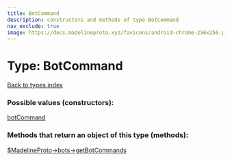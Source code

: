 ```yaml
---
title: BotCommand
description: constructors and methods of type BotCommand
nav_exclude: true
image: https://docs.madelineproto.xyz/favicons/android-chrome-256x256.png
---
```

# Type: BotCommand
[Back to types index](index.html)



### Possible values (constructors):

[botCommand](/API_docs/constructors/botCommand.html)  



### Methods that return an object of this type (methods):

[$MadelineProto->bots->getBotCommands](/API_docs/methods/bots.getBotCommands.html)  




